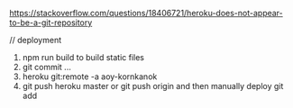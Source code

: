 https://stackoverflow.com/questions/18406721/heroku-does-not-appear-to-be-a-git-repository

// deployment
1. npm run build to build static files
2. git commit ...
3. heroku git:remote -a aoy-kornkanok
4. git push heroku master or git push origin and then manually deploy
git add